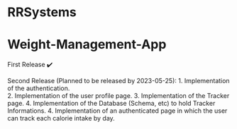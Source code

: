 # RRSystems
# Weight-Management-App

First Release ✔️

Second Release (Planned to be released by 2023-05-25):
                1. Implementation of the authentication.                
                2. Implementation of the user profile page.
                3. Implementation of the Tracker page.
                4. Implementation of the Database (Schema, etc) to hold Tracker Informations.
                4. Implementation of an authenticated page in which the user can track each calorie intake by day.


